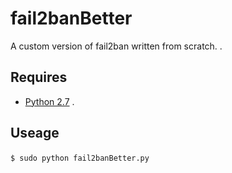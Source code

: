 # fail2banBetter
A custom version of fail2ban written from scratch.
.

## Requires 
- [Python 2.7](https://www.python.org/download/releases/2.7/)
.

## Useage
`$ sudo python fail2banBetter.py`
​
